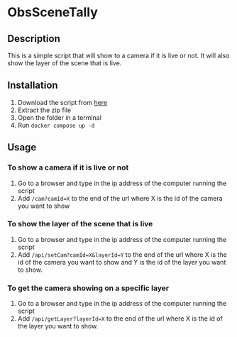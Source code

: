 # ObsSceneTally

## Description

This is a simple script that will show to a camera if it is live or not. It will also show the layer of the scene that is live.

## Installation

1. Download the script from [here](https://github.com/Wiibleyde/ObsSceneTally/releases)
2. Extract the zip file
3. Open the folder in a terminal
4. Run `docker compose up -d`

## Usage

### To show a camera if it is live or not

1. Go to a browser and type in the ip address of the computer running the script
2. Add `/cam?camId=X` to the end of the url where X is the id of the camera you want to show

### To show the layer of the scene that is live

1. Go to a browser and type in the ip address of the computer running the script
2. Add `/api/setCam?camId=X&layerId=Y` to the end of the url where X is the id of the camera you want to show and Y is the id of the layer you want to show.

### To get the camera showing on a specific layer

1. Go to a browser and type in the ip address of the computer running the script
2. Add `/api/getLayer?layerId=X` to the end of the url where X is the id of the layer you want to show.
